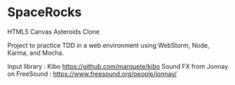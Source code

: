# SpaceRocks
HTML5 Canvas Asteroids Clone

Project to practice TDD in a web environment using WebStorm, Node, Karma, and Mocha.

Input library : Kibo https://github.com/marquete/kibo
Sound FX from Jonnay on FreeSound : https://www.freesound.org/people/jonnay/